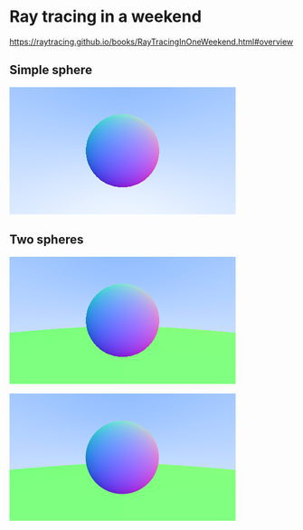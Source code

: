 # Ray tracing in a weekend 

https://raytracing.github.io/books/RayTracingInOneWeekend.html#overview

## Simple sphere

![image](output/sphere.png)


## Two spheres

![image](output/two_spheres.png)

![image](output/two_spheres_anti.png)